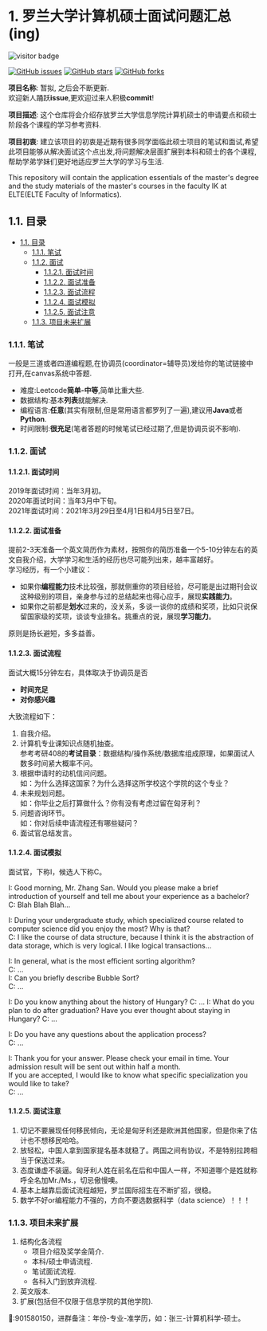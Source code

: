 # 1. 罗兰大学计算机硕士面试问题汇总(ing)

<!-- PROJECT SHIELDS -->

![visitor badge](https://visitor-badge.glitch.me/badge?page_id=macrozhang.visitor-badge)

[![GitHub issues](https://img.shields.io/github/issues/macrozhang/ELTE_IK_information)](https://github.com/macrozhang/ELTE_IK_information/issues)
[![GitHub stars](https://img.shields.io/github/stars/macrozhang/ELTE_IK_information)](https://github.com/macrozhang/ELTE_IK_information/stars)
[![GitHub forks](https://img.shields.io/github/forks/macrozhang/ELTE_IK_information)](https://github.com/macrozhang/ELTE_IK_information/network)

**项目名称**: 暂拟, 之后会不断更新.  
欢迎新人踊跃**issue**,更欢迎过来人积极**commit**!  

**项目描述**:
这个仓库将会介绍存放罗兰大学信息学院计算机硕士的申请要点和硕士阶段各个课程的学习参考资料.  

**项目初衷**:
建立该项目的初衷是近期有很多同学面临此硕士项目的笔试和面试,希望此项目能够从解决面试这个点出发,将问题解决层面扩展到本科和硕士的各个课程,帮助学弟学妹们更好地适应罗兰大学的学习与生活.  

This repository will contain the application essentials of the master's degree and the study materials of the master's courses in the faculty IK at ELTE(ELTE Faculty of Informatics).  

## 1.1. 目录

- [1.1. 目录](#11-目录)
  - [1.1.1. 笔试](#111-笔试)
  - [1.1.2. 面试](#112-面试)
    - [1.1.2.1. 面试时间](#1121-面试时间)
    - [1.1.2.2. 面试准备](#1122-面试准备)
    - [1.1.2.3. 面试流程](#1123-面试流程)
    - [1.1.2.4. 面试模拟](#1124-面试模拟)
    - [1.1.2.5. 面试注意](#1125-面试注意)
  - [1.1.3. 项目未来扩展](#113-项目未来扩展)

### 1.1.1. 笔试

一般是三道或者四道编程题,在协调员(coordinator=辅导员)发给你的笔试链接中打开,在canvas系统中答题.

- 难度:Leetcode**简单-中等**,简单比重大些.
- 数据结构:基本**列表**就能解决.
- 编程语言:**任意**(其实有限制,但是常用语言都罗列了一遍),建议用**Java**或者**Python**.
- 时间限制:**很充足**(笔者答题的时候笔试已经过期了,但是协调员说不影响).

### 1.1.2. 面试

#### 1.1.2.1. 面试时间

2019年面试时间：当年3月初。  
2020年面试时间：当年3月中下旬。  
2021年面试时间：2021年3月29日至4月1日和4月5日至7日。

#### 1.1.2.2. 面试准备

提前2-3天准备一个英文简历作为素材，按照你的简历准备一个5-10分钟左右的英文自我介绍，大学学习和生活的经历也尽可能列出来，越丰富越好。  
学习经历，有一个小建议：

- 如果你**编程能力**技术比较强，那就侧重你的项目经验，尽可能是出过期刊会议这种级别的项目，亲身参与过的总结起来也得心应手，展现**实践能力**。
- 如果你之前都是**划水**过来的，没关系，多谈一谈你的成绩和奖项，比如只说保留国家级的奖项，谈谈专业排名。挑重点的说，展现**学习能力**。

原则是扬长避短，多多益善。

#### 1.1.2.3. 面试流程

面试大概15分钟左右，具体取决于协调员是否  

- **时间充足**
- **对你感兴趣**

大致流程如下：

1. 自我介绍。
2. 计算机专业课知识点随机抽查。  
        参考考研408的**考试目录**：数据结构/操作系统/数据库组成原理，如果面试人数多时间紧大概率不问。
3. 根据申请时的动机信问问题。  
    如：为什么选择这国家？为什么选择这所学校这个学院的这个专业？
4. 未来规划问题。  
    如：你毕业之后打算做什么？你有没有考虑过留在匈牙利？
5. 问题咨询环节。  
    如：你对后续申请流程还有哪些疑问？
6. 面试官总结发言。

#### 1.1.2.4. 面试模拟

面试官，下称I，候选人下称C。

I: Good morning, Mr. Zhang San.
Would you please make a brief introduction of yourself and tell me about your experience as a bachelor?  
C: Blah Blah Blah...

I: During your undergraduate study, which specialized course related to computer science did you enjoy the most? Why is that?  
C: I like the course of data structure, because I think it is the abstraction of data storage, which is very logical. I like logical transactions...

I: In general, what is the most efficient sorting algorithm?  
C: ...  
I: Can you briefly describe Bubble Sort?  
C: ...

I: Do you know anything about the history of Hungary?
C: ...
I: What do you plan to do after graduation? Have you ever thought about staying in Hungary?
C: ...

I: Do you have any questions about the application process?  
C: ...

I: Thank you for your answer. Please check your email in time. Your admission result will be sent out within half a month.  
If you are accepted, I would like to know what specific specialization you would like to take?  
C: ...

#### 1.1.2.5. 面试注意

1. 切记不要展现任何移民倾向，无论是匈牙利还是欧洲其他国家，但是你来了估计也不想移民哈哈。
2. 放轻松，中国人拿到国家提名基本就稳了。两国之间有协议，不是特别拉跨相当于保送过来。
3. 态度谦虚不装逼。匈牙利人姓在前名在后和中国人一样，不知道哪个是姓就称呼全名加Mr./Ms.，切忌傲慢噢。
4. 基本上越靠后面试流程越短，罗兰国际招生在不断扩招，很稳。
5. 数学不好or编程能力不强的，方向不要选数据科学（data science）！！！

### 1.1.3. 项目未来扩展  

1. 结构化各流程
   - 项目介绍及奖学金简介.
   - 本科/硕士申请流程.
   - 笔试面试流程.
   - 各科入门到放弃流程.
2. 英文版本.
3. 扩展(包括但不仅限于信息学院的其他学院).

<!-- links -->
🐧:901580150，进群备注：年份-专业-准学历，如：张三-计算机科学-硕士。
